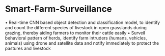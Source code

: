 # Smart-Farm-Surveillance
• Real-time CNN based object detection and classification model, to identify and count the different species of livestock in open grasslands during grazing, thereby aiding farmers to monitor their cattle easily
• Surveil behavioral pattern of herds, identify farm intruders (humans, vehicles, animals) using drone and satellite data and notify immediately to protect the pastures and livestock
